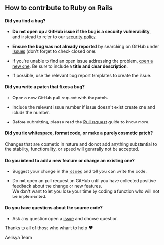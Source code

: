 ## How to contribute to Ruby on Rails

#### **Did you find a bug?**

* **Do not open up a GitHub issue if the bug is a security vulnerability**, and instead to refer to our [security policy](https://github.com/macqael/Aelisya-Tweaker/security/policy).

* **Ensure the bug was not already reported** by searching on GitHub under [Issues](https://github.com/macqael/Aelisya-Tweaker/issues) (don't forget to check closed one).

* If you're unable to find an open issue addressing the problem, [open a new one](https://github.com/macqael/Aelisya-Tweaker/issues/new/choose). Be sure to include a **title and clear description**.

* If possible, use the relevant bug report templates to create the issue.

#### **Did you write a patch that fixes a bug?**

* Open a new GitHub pull request with the patch.

* Include the relevant issue number if issue doesn't exist create one and iclude the number.

* Before submitting, please read the [Pull request](https://github.com/macqael/Aelisya-Tweaker/blob/master/PULL_REQUEST_TEMPLATE.md) guide to know more.

#### **Did you fix whitespace, format code, or make a purely cosmetic patch?**

Changes that are cosmetic in nature and do not add anything substantial to the stability, functionality, or speed will generally not be accepted.

#### **Do you intend to add a new feature or change an existing one?**

* Suggest your change in the [Issues](https://github.com/macqael/Aelisya-Tweaker/issues) and tell you can write the code.

* Do not open an pull request on GitHub until you have collected positive feedback about the change or new features.\
We don't want to let you lose your time by coding a function who will not be implemented.

#### **Do you have questions about the source code?**

* Ask any question open a [issue](https://github.com/macqael/Aelisya-Tweaker/issues/new/choose) and choose question.

Thanks to all of those who whant to help :heart:

Aelisya Team